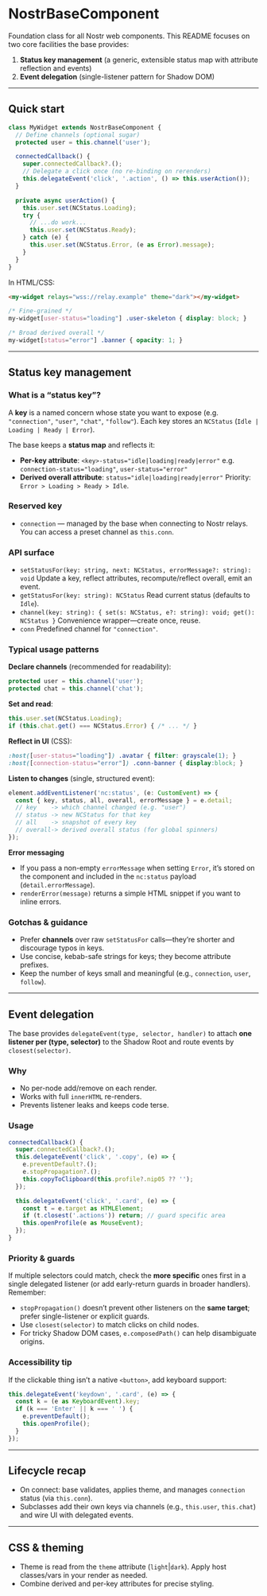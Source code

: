 # NostrBaseComponent

Foundation class for all Nostr web components. This README focuses on two core facilities the base provides:

1. **Status key management** (a generic, extensible status map with attribute reflection and events)
2. **Event delegation** (single-listener pattern for Shadow DOM)

---

## Quick start

```ts
class MyWidget extends NostrBaseComponent {
  // Define channels (optional sugar)
  protected user = this.channel('user');

  connectedCallback() {
    super.connectedCallback?.();
    // Delegate a click once (no re-binding on rerenders)
    this.delegateEvent('click', '.action', () => this.userAction());
  }

  private async userAction() {
    this.user.set(NCStatus.Loading);
    try {
      // ...do work...
      this.user.set(NCStatus.Ready);
    } catch (e) {
      this.user.set(NCStatus.Error, (e as Error).message);
    }
  }
}
```

In HTML/CSS:

```html
<my-widget relays="wss://relay.example" theme="dark"></my-widget>
```

```css
/* Fine-grained */
my-widget[user-status="loading"] .user-skeleton { display: block; }

/* Broad derived overall */
my-widget[status="error"] .banner { opacity: 1; }
```

---

## Status key management

### What is a “status key”?

A **key** is a named concern whose state you want to expose (e.g. `"connection"`, `"user"`, `"chat"`, `"follow"`). Each key stores an `NCStatus` (`Idle | Loading | Ready | Error`).

The base keeps a **status map** and reflects it:

* **Per-key attribute**: `<key>-status="idle|loading|ready|error"`
  e.g. `connection-status="loading"`, `user-status="error"`
* **Derived overall attribute**: `status="idle|loading|ready|error"`
  Priority: `Error > Loading > Ready > Idle`.

### Reserved key

* `connection` — managed by the base when connecting to Nostr relays.
  You can access a preset channel as `this.conn`.

### API surface

* `setStatusFor(key: string, next: NCStatus, errorMessage?: string): void`
  Update a key, reflect attributes, recompute/reflect overall, emit an event.
* `getStatusFor(key: string): NCStatus`
  Read current status (defaults to `Idle`).
* `channel(key: string): { set(s: NCStatus, e?: string): void; get(): NCStatus }`
  Convenience wrapper—create once, reuse.
* `conn`
  Predefined channel for `"connection"`.

### Typical usage patterns

**Declare channels** (recommended for readability):

```ts
protected user = this.channel('user');
protected chat = this.channel('chat');
```

**Set and read**:

```ts
this.user.set(NCStatus.Loading);
if (this.chat.get() === NCStatus.Error) { /* ... */ }
```

**Reflect in UI** (CSS):

```css
:host([user-status="loading"]) .avatar { filter: grayscale(1); }
:host([connection-status="error"]) .conn-banner { display:block; }
```

**Listen to changes** (single, structured event):

```ts
element.addEventListener('nc:status', (e: CustomEvent) => {
  const { key, status, all, overall, errorMessage } = e.detail;
  // key    -> which channel changed (e.g. "user")
  // status -> new NCStatus for that key
  // all    -> snapshot of every key
  // overall-> derived overall status (for global spinners)
});
```

**Error messaging**

* If you pass a non-empty `errorMessage` when setting `Error`, it’s stored on the component and included in the `nc:status` payload (`detail.errorMessage`).
* `renderError(message)` returns a simple HTML snippet if you want to inline errors.

### Gotchas & guidance

* Prefer **channels** over raw `setStatusFor` calls—they’re shorter and discourage typos in keys.
* Use concise, kebab-safe strings for keys; they become attribute prefixes.
* Keep the number of keys small and meaningful (e.g., `connection`, `user`, `follow`).

---

## Event delegation

The base provides `delegateEvent(type, selector, handler)` to attach **one listener per (type, selector)** to the Shadow Root and route events by `closest(selector)`.

### Why

* No per-node add/remove on each render.
* Works with full `innerHTML` re-renders.
* Prevents listener leaks and keeps code terse.

### Usage

```ts
connectedCallback() {
  super.connectedCallback?.();
  this.delegateEvent('click', '.copy', (e) => {
    e.preventDefault?.();
    e.stopPropagation?.();
    this.copyToClipboard(this.profile?.nip05 ?? '');
  });

  this.delegateEvent('click', '.card', (e) => {
    const t = e.target as HTMLElement;
    if (t.closest('.actions')) return; // guard specific area
    this.openProfile(e as MouseEvent);
  });
}
```

### Priority & guards

If multiple selectors could match, check the **more specific** ones first in a single delegated listener (or add early-return guards in broader handlers). Remember:

* `stopPropagation()` doesn’t prevent other listeners on the **same target**; prefer single-listener or explicit guards.
* Use `closest(selector)` to match clicks on child nodes.
* For tricky Shadow DOM cases, `e.composedPath()` can help disambiguate origins.

### Accessibility tip

If the clickable thing isn’t a native `<button>`, add keyboard support:

```ts
this.delegateEvent('keydown', '.card', (e) => {
  const k = (e as KeyboardEvent).key;
  if (k === 'Enter' || k === ' ') {
    e.preventDefault();
    this.openProfile();
  }
});
```

---

## Lifecycle recap

* On connect: base validates, applies theme, and manages `connection` status (via `this.conn`).
* Subclasses add their own keys via channels (e.g., `this.user`, `this.chat`) and wire UI with delegated events.

---

## CSS & theming

* Theme is read from the `theme` attribute (`light`|`dark`). Apply host classes/vars in your render as needed.
* Combine derived and per-key attributes for precise styling.
